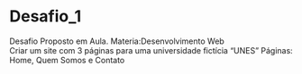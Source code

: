 # Desafio_1
 Desafio Proposto em Aula.
 Materia:Desenvolvimento Web <br>
 Criar um site com 3 páginas para uma universidade fictícia “UNES” 
 Páginas: Home, Quem Somos e Contato
